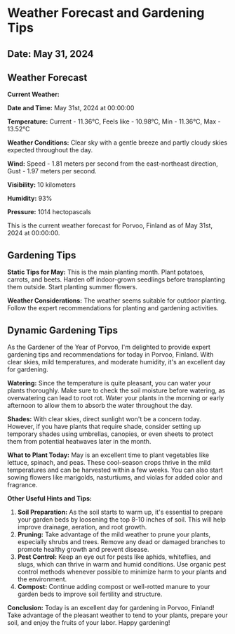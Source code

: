 # Weather Forecast and Gardening Tips
## Date: May 31, 2024

## Weather Forecast
**Current Weather:**

**Date and Time:** May 31st, 2024 at 00:00:00

**Temperature:** Current - 11.36°C, Feels like - 10.98°C, Min - 11.36°C, Max - 13.52°C

**Weather Conditions:** Clear sky with a gentle breeze and partly cloudy skies expected throughout the day.

**Wind:** Speed - 1.81 meters per second from the east-northeast direction, Gust - 1.97 meters per second.

**Visibility:** 10 kilometers

**Humidity:** 93%

**Pressure:** 1014 hectopascals

This is the current weather forecast for Porvoo, Finland as of May 31st, 2024 at 00:00:00.
## Gardening Tips
**Static Tips for May:**
This is the main planting month. Plant potatoes, carrots, and beets. Harden off indoor-grown seedlings before transplanting them outside. Start planting summer flowers.

**Weather Considerations:**
The weather seems suitable for outdoor planting. Follow the expert recommendations for planting and gardening activities.
## Dynamic Gardening Tips
As the Gardener of the Year of Porvoo, I'm delighted to provide expert gardening tips and recommendations for today in Porvoo, Finland. With clear skies, mild temperatures, and moderate humidity, it's an excellent day for gardening.

**Watering:**
Since the temperature is quite pleasant, you can water your plants thoroughly. Make sure to check the soil moisture before watering, as overwatering can lead to root rot. Water your plants in the morning or early afternoon to allow them to absorb the water throughout the day.

**Shades:**
With clear skies, direct sunlight won't be a concern today. However, if you have plants that require shade, consider setting up temporary shades using umbrellas, canopies, or even sheets to protect them from potential heatwaves later in the month.

**What to Plant Today:**
May is an excellent time to plant vegetables like lettuce, spinach, and peas. These cool-season crops thrive in the mild temperatures and can be harvested within a few weeks. You can also start sowing flowers like marigolds, nasturtiums, and violas for added color and fragrance.

**Other Useful Hints and Tips:**

1. **Soil Preparation:** As the soil starts to warm up, it's essential to prepare your garden beds by loosening the top 8-10 inches of soil. This will help improve drainage, aeration, and root growth.
2. **Pruning:** Take advantage of the mild weather to prune your plants, especially shrubs and trees. Remove any dead or damaged branches to promote healthy growth and prevent disease.
3. **Pest Control:** Keep an eye out for pests like aphids, whiteflies, and slugs, which can thrive in warm and humid conditions. Use organic pest control methods whenever possible to minimize harm to your plants and the environment.
4. **Compost:** Continue adding compost or well-rotted manure to your garden beds to improve soil fertility and structure.

**Conclusion:**
Today is an excellent day for gardening in Porvoo, Finland! Take advantage of the pleasant weather to tend to your plants, prepare your soil, and enjoy the fruits of your labor. Happy gardening!